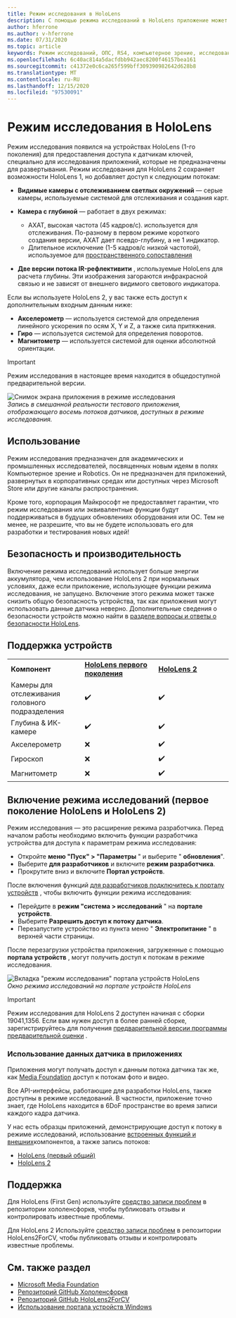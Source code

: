 ```yaml
---
title: Режим исследования в HoloLens
description: С помощью режима исследований в HoloLens приложение может получать доступ к потокам датчиков устройств (глубина, отслеживание среды и IR-рефлективити).
author: hferrone
ms.author: v-hferrone
ms.date: 07/31/2020
ms.topic: article
keywords: Режим исследований, ОПС, RS4, компьютерное зрение, исследование, HoloLens, HoloLens 2
ms.openlocfilehash: 6c40ac814a5dacfdbb942aec8200f46157bea161
ms.sourcegitcommit: c41372e0c6ca265f599bff309390982642d628b8
ms.translationtype: MT
ms.contentlocale: ru-RU
ms.lasthandoff: 12/15/2020
ms.locfileid: "97530091"
---
```

# <a name="hololens-research-mode"></a>Режим исследования в HoloLens

Режим исследования появился на устройствах HoloLens (1-го поколения) для предоставления доступа к датчикам ключей, специально для исследования приложений, которые не предназначены для развертывания.  Режим исследования для HoloLens 2 сохраняет возможности HoloLens 1, но добавляет доступ к следующим потокам:

* **Видимые камеры с отслеживанием светлых окружений** — серые камеры, используемые системой для отслеживания и создания карт.
* **Камера с глубиной** — работает в двух режимах:  
    + АХАТ, высокая частота (45 кадров/с). используется для отслеживания. По-разному в первом режиме короткого создания версии, АХАТ дает псевдо-глубину, а не 1 индикатор. 
    + Длительное исключение (1-5 кадров/с низкой частотой), используемое для [пространственного сопоставления](../../design/spatial-mapping.md)

* **Две версии потока IR-рефлективити** , используемые HoloLens для расчета глубины. Эти изображения загораются инфракрасной связью и не зависят от внешнего видимого светового индикатора.

Если вы используете HoloLens 2, у вас также есть доступ к дополнительным входным данным ниже:

* **Акселерометр** — используется системой для определения линейного ускорения по осям X, Y и Z, а также сила притяжения.
* **Гиро** — используется системой для определения поворотов.
* **Магнитометр** — используется системой для оценки абсолютной ориентации.

> [!IMPORTANT]
> Режим исследования в настоящее время находится в общедоступной предварительной версии. 

![Снимок экрана приложения в режиме исследования](images/sensor-stream-viewer.jpg)<br>
*Запись в смешанной реальности тестового приложения, отображающего восемь потоков датчиков, доступных в режиме исследования.*

## <a name="usage"></a>Использование

Режим исследования предназначен для академических и промышленных исследователей, посвященных новым идеям в полях Компьютерное зрение и Robotics.  Он не предназначен для приложений, развернутых в корпоративных средах или доступных через Microsoft Store или другие каналы распространения.

Кроме того, корпорация Майкрософт не предоставляет гарантии, что режим исследования или эквивалентные функции будут поддерживаться в будущих обновлениях оборудования или ОС. Тем не менее, не разрешите, что вы не будете использовать его для разработки и тестирования новых идей!

## <a name="security-and-performance"></a>Безопасность и производительность

Включение режима исследований использует больше энергии аккумулятора, чем использование HoloLens 2 при нормальных условиях, даже если приложение, использующее функции режима исследования, не запущено.  Включение этого режима может также снизить общую безопасность устройства, так как приложения могут использовать данные датчика неверно.  Дополнительные сведения о безопасности устройств можно найти в [разделе вопросы и ответы о безопасности HoloLens](https://docs.microsoft.com/hololens/hololens-faq-security).  

## <a name="device-support"></a>Поддержка устройств
<table>
    <colgroup>
    <col width="33%" />
    <col width="33%" />
    <col width="33%" /> </colgroup>
    <tr>
        <td><strong>Компонент</strong></td>
        <td><a href="https://docs.microsoft.com/hololens/hololens1-hardware"><strong>HoloLens первого поколения</strong></a></td>
        <td><a href="https://docs.microsoft.com/hololens/hololens2-hardware"><strong>HoloLens 2</strong></a></td>
    </tr>
     <tr>
        <td>Камеры для отслеживания головного подразделения</td>
        <td>✔️</td>
        <td>✔️</td>
    </tr>
    <tr>
        <td>Глубина & ИК-камере</td>
        <td>✔️</td>
        <td>✔️</td>
    </tr>
    <tr>
        <td>Акселерометр</td>
        <td>❌</td>
        <td>✔️</td>
    </tr>
    <tr>
        <td>Гироскоп</td>
        <td>❌</td>
        <td>✔️</td>
    </tr>
    <tr>
        <td>Магнитометр</td>
        <td>❌</td>
        <td>✔️</td>
    </tr>
</table>

## <a name="enabling-research-mode-hololens-first-gen-and-hololens-2"></a>Включение режима исследований (первое поколение HoloLens и HoloLens 2)

Режим исследования — это расширение режима разработчика. Перед началом работы необходимо включить функции разработчика устройства для доступа к параметрам режима исследования: 

* Откройте **меню "Пуск" > "Параметры** " и выберите " **обновления**".
* Выберите **для разработчиков** и включите **режим разработчика**.
* Прокрутите вниз и включите **Портал устройств**.

После включения функций [для разработчиков подключитесь к порталу устройств](https://docs.microsoft.com/windows/uwp/debug-test-perf/device-portal-hololens) , чтобы включить функции режима исследования:

* Перейдите в **режим "система > исследований** " на **портале устройств**.
* Выберите **Разрешить доступ к потоку датчика**.
* Перезапустите устройство из пункта меню " **Электропитание** " в верхней части страницы.

После перезагрузки устройства приложения, загруженные с помощью **портала устройств** , могут получить доступ к потокам в режиме исследования.

![Вкладка "режим исследования" портала устройств HoloLens](images/ResearchModeDevPortal.png)<br>
*Окно режима исследований на портале устройств HoloLens*

> [!IMPORTANT]
> Режим исследования для HoloLens 2 доступен начиная с сборки 19041,1356. Если вам нужен доступ в более ранней сборке, зарегистрируйтесь для получения [предварительной версии программы предварительной оценки](https://docs.microsoft.com/hololens/hololens-insider) .

### <a name="using-sensor-data-in-your-apps"></a>Использование данных датчика в приложениях

Приложения могут получать доступ к данным потока датчика так же, как [Media Foundation](https://msdn.microsoft.com/library/windows/desktop/ms694197) доступ к потокам фото и видео. 

Все API-интерфейсы, работающие для разработки HoloLens, также доступны в режиме исследований. В частности, приложение точно знает, где HoloLens находится в 6DoF пространстве во время записи каждого кадра датчика.

У нас есть образцы приложений, демонстрирующие доступ к потоку в режиме исследований, использование [встроенных функций и внешних](https://docs.microsoft.com/windows/mixed-reality/locatable-camera#locating-the-device-camera-in-the-world)компонентов, а также запись потоков:
* [HoloLens (первый общий)](https://github.com/Microsoft/HoloLensForCV)
* [HoloLens 2](https://github.com/microsoft/HoloLens2ForCV)

## <a name="support"></a>Поддержка

Для HoloLens (First Gen) используйте [средство записи проблем](https://github.com/Microsoft/HololensForCV/issues) в репозитории хололенсфоркв, чтобы публиковать отзывы и контролировать известные проблемы.

Для HoloLens 2 Используйте [средство записи проблем](https://github.com/microsoft/HoloLens2ForCV/issues) в репозитории HoloLens2ForCV, чтобы публиковать отзывы и контролировать известные проблемы.

## <a name="see-also"></a>См. также раздел

* [Microsoft Media Foundation](https://msdn.microsoft.com/library/windows/desktop/ms694197)
* [Репозиторий GitHub Хололенсфоркв](https://github.com/Microsoft/HoloLensForCV)
* [Репозиторий GitHub HoloLens2ForCV](https://github.com/microsoft/HoloLens2ForCV)
* [Использование портала устройств Windows](using-the-windows-device-portal.md)

